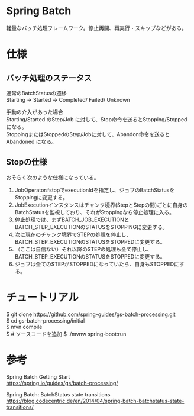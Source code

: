 # Spring Batch

軽量なバッチ処理フレームワーク。停止再開、再実行・スキップなどがある。  

# 仕様

## バッチ処理のステータス
通常のBatchStatusの遷移  
Starting → Started → Completed/ Failed/ Unknown  

手動の介入があった場合  
Starting/Started のStep/Job に対して、Stop命令を送るとStopping/Stopped になる。  
StoppingまたはStoppedのStep/Jobに対して、Abandon命令を送るとAbandoned になる。  

## Stopの仕様
おそらく次のような仕様になっている。  
1. JobOperator#stopでexecutionIdを指定し、ジョブのBatchStatusをStoppingに変更する。  
2. JobExecutionインスタンスはチャンク境界(StepとStepの間)ごとに自身のBatchStatusを監視しており、それがStoppingなら停止処理に入る。  
3. 停止処理では、まずBATCH_JOB_EXECUTIONとBATCH_STEP_EXECUTIONのSTATUSをSTOPPINGに変更する。  
4. 次に現在のチャンク境界でSTEPの処理を停止し、BATCH_STEP_EXECUTIONのSTATUSをSTOPPEDに変更する。  
5. （ここは自信ない）それ以降のSTEPの処理も全て停止し、BATCH_STEP_EXECUTIONのSTATUSをSTOPPEDに変更する。  
6. ジョブは全てのSTEPがSTOPPEDになっていたら、自身もSTOPPEDにする。  

# チュートリアル
$ git clone https://github.com/spring-guides/gs-batch-processing.git  
$ cd gs-batch-processing/initial  
$ mvn compile  
$  # ソースコードを追加
$  ./mvnw spring-boot:run  


# 参考
Spring Batch Getting Start  
https://spring.io/guides/gs/batch-processing/  

Spring Batch: BatchStatus state transitions  
https://blog.codecentric.de/en/2014/04/spring-batch-batchstatus-state-transitions/  
